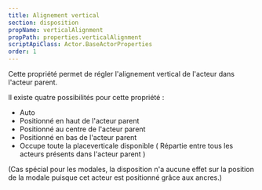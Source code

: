 ```yaml
---
title: Alignement vertical
section: disposition
propName: verticalAlignment
propPath: properties.verticalAlignment
scriptApiClass: Actor.BaseActorProperties
order: 1
---
```

Cette propriété permet de régler l'alignement vertical de l'acteur dans l'acteur parent.

Il existe quatre possibilités pour cette propriété :
 - Auto
 - Positionné en haut de l'acteur parent
 - Positionné au centre de l'acteur parent
 - Positionné en bas de l'acteur parent
 - Occupe toute la placeverticale  disponible ( Répartie entre tous les acteurs présents dans l'acteur parent )

(Cas spécial pour les modales, la disposition n'a aucune effet sur la position de la modale puisque cet acteur est positionné grâce aux ancres.)
